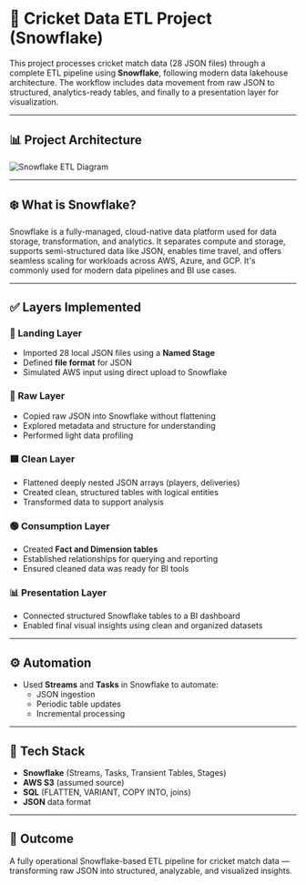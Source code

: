 # 🏏 Cricket Data ETL Project (Snowflake)

This project processes cricket match data (28 JSON files) through a complete ETL pipeline using **Snowflake**, following modern data lakehouse architecture. The workflow includes data movement from raw JSON to structured, analytics-ready tables, and finally to a presentation layer for visualization.

---

## 📊 Project Architecture

![Snowflake ETL Diagram](https://drive.google.com/uc?export=view&id=1D_s1AWLstfglBNOLt9vzmGW2AFuRZYpB)

---

## ❄️ What is Snowflake?

Snowflake is a fully-managed, cloud-native data platform used for data storage, transformation, and analytics. It separates compute and storage, supports semi-structured data like JSON, enables time travel, and offers seamless scaling for workloads across AWS, Azure, and GCP. It's commonly used for modern data pipelines and BI use cases.

---

## ✅ Layers Implemented

### 🔹 Landing Layer
- Imported 28 local JSON files using a **Named Stage**
- Defined **file format** for JSON
- Simulated AWS input using direct upload to Snowflake

### 🔸 Raw Layer
- Copied raw JSON into Snowflake without flattening
- Explored metadata and structure for understanding
- Performed light data profiling

### 🟩 Clean Layer
- Flattened deeply nested JSON arrays (players, deliveries)
- Created clean, structured tables with logical entities
- Transformed data to support analysis

### 🟢 Consumption Layer
- Created **Fact and Dimension tables**
- Established relationships for querying and reporting
- Ensured cleaned data was ready for BI tools

### 📊 Presentation Layer
- Connected structured Snowflake tables to a BI dashboard
- Enabled final visual insights using clean and organized datasets

---

## ⚙️ Automation
- Used **Streams** and **Tasks** in Snowflake to automate:
  - JSON ingestion
  - Periodic table updates
  - Incremental processing

---

## 🧰 Tech Stack
- **Snowflake** (Streams, Tasks, Transient Tables, Stages)
- **AWS S3** (assumed source)
- **SQL** (FLATTEN, VARIANT, COPY INTO, joins)
- **JSON** data format

---

## 🎯 Outcome
A fully operational Snowflake-based ETL pipeline for cricket match data — transforming raw JSON into structured, analyzable, and visualized insights.


